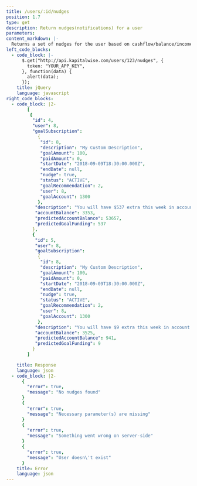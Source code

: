 ```yaml
---
title: /users/:id/nudges
position: 1.7
type: get
description: Return nudges(notifications) for a user
parameters:
content_markdown: |-
  Returns a set of nudges for the user based on cashflow/balance/income predictions. Nudges are messages that would guide users to achieve a financial goal.
left_code_blocks:
  - code_block: |-
      $.get("http://api.kapitalwise.com/users/123/nudges", {
        token: "YOUR_APP_KEY",
      }, function(data) {
        alert(data);
      });
    title: jQuery
    language: javascript
right_code_blocks:
  - code_block: |2-
        [
         {
          "id": 4,
          "user": 8,
          "goalSubscription":
            {
             "id": 8,
             "description": "My Custom Description",
             "goalAmount": 100,
             "paidAmount": 0,
             "startDate": "2018-09-09T18:30:00.000Z",
             "endDate": null,
             "nudge": true,
             "status": "ACTIVE",
             "goalRecommendation": 2,
             "user": 8,
             "goalAccount": 1300
            },
           "description": "You will have $537 extra this week in account ending 2400. Would you like to move it to your Goal?",
           "accountBalance": 3353,
           "predictedAccountBalance": 53657,
           "predictedGoalFunding": 537
          },
          {
           "id": 5,
           "user": 8,
           "goalSubscription":
            {
             "id": 8,
             "description": "My Custom Description",
             "goalAmount": 100,
             "paidAmount": 0,
             "startDate": "2018-09-09T18:30:00.000Z",
             "endDate": null,
             "nudge": true,
             "status": "ACTIVE",
             "goalRecommendation": 2,
             "user": 8,
             "goalAccount": 1300
            },
           "description": "You will have $9 extra this week in account ending 2401. Would you like to move it to your Goal?",
           "accountBalance": 3525,
           "predictedAccountBalance": 941,
           "predictedGoalFunding": 9
          }
        ]

    title: Response
    language: json
  - code_block: |2-
      {
        "error": true,
        "message": "No nudges found"
      }
      {
        "error": true,
        "message": "Necessary parameter(s) are missing"
      }
      {
        "error": true,
        "message": "Something went wrong on server-side"
      }
      {
        "error": true,
        "message": "User doesn\'t exist"
      }
    title: Error
    language: json
---
```

